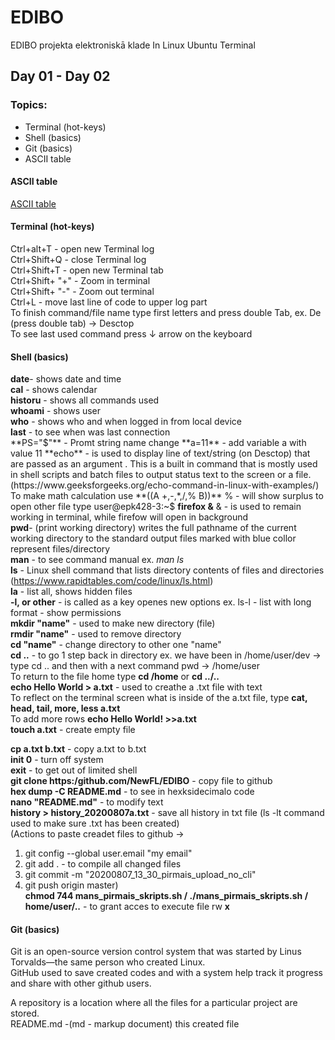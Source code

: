 # EDIBO
EDIBO projekta elektroniskā klade 
In Linux Ubuntu Terminal
## Day 01 - Day 02
### Topics:
- Terminal (hot-keys)
- Shell (basics)
- Git (basics)
- ASCII table

#### ASCII table
[ASCII table](http://www.ecowin.org/ascii.htm)

#### Terminal (hot-keys)
Ctrl+alt+T - open new Terminal log  
Ctrl+Shift+Q - close Terminal log  
Ctrl+Shift+T - open new Terminal tab  
Ctrl+Shift+ "+" - Zoom in terminal  
Ctrl+Shift+ "-" - Zoom out terminal  
Ctrl+L - move last line of code to upper log part  
To finish command/file name type first letters and press double Tab, ex. De (press double tab) -> Desctop  
To see last used command press ↓ arrow on the keyboard  

#### Shell (basics)
**date**- shows date and time  
**cal** - shows calendar  
**historu** - shows all commands used  
**whoami** - shows user  
**who** - shows who and when logged in from local device  
**last** -  to see when was last connection  
**PS="$"**  - Promt string name change 
**a=11** - add variable a with value 11  
**echo**  - is used to display line of text/string (on Desctop) that are passed as an argument . This is a built in command that is mostly used in shell scripts and batch files to output status text to the screen or a file. (https://www.geeksforgeeks.org/echo-command-in-linux-with-examples/)  
To make math calculation use **((A +,-,*,/,% B))** % - will show surplus    
to open other file type user@epk428-3:~$ **firefox &** & - is used to remain working in terminal, while firefow will open in background  
**pwd**- (print working directory) writes the full pathname of the current working directory to the standard output files marked with blue collor represent files/directory   
**man** - to see command manual ex. *man ls*  
**ls** - Linux shell command that lists directory contents of files and directories (https://www.rapidtables.com/code/linux/ls.html)  
**la** - list all, shows hidden files  
**-l, or other** - is called as a key openes new options ex. ls-l -  list with long format - show permissions  
**mkdir "name"** - used to make new directory (file)  
**rmdir "name"** - used to remove directory  
**cd "name"** - change directory to other one "name"  
**cd ..** - to go 1 step back in directory ex. we have been in /home/user/dev -> type cd .. and then with a next command pwd -> /home/user  
To return to the file home type **cd /home** or  **cd ../..**  
**echo Hello World > a.txt** - used to creathe a .txt file with text  
To reflect on the terminal screen what is inside of the a.txt file, type **cat, head, tail, more, less a.txt**  
To add more rows **echo Hello World! >>a.txt**  
**touch a.txt** - create empty file

**cp a.txt b.txt** - copy a.txt to b.txt  
**init 0** - turn off system  
**exit** - to get out of limited shell  
**git clone https:/github.com/NewFL/EDIBO** - copy file to github  
**hex dump -C README.md** - to see in hexksidecimalo code  
**nano "README.md"** - to modify text  
**history > history_20200807a.txt** - save all history in txt file (ls -lt command used to make sure .txt has been created)  
(Actions to paste creadet files to github ->  
1) git config --global user.email "my email"   
2) git add . - to compile all changed files  
3) git commit -m "20200807_13_30_pirmais_upload_no_cli"  
4) git push origin master)  
**chmod 744 mans_pirmais_skripts.sh / ./mans_pirmais_skripts.sh  /  home/user/..** - to grant acces to execute file rw **x** 

#### Git (basics)
Git is an open-source version control system that was started by Linus Torvalds—the same person who created Linux.  
GitHub used to save created codes and with a system help track it progress and share with other github users. 

A repository is a location where all the files for a particular project are stored.  
README.md -(md - markup document) this created file  




